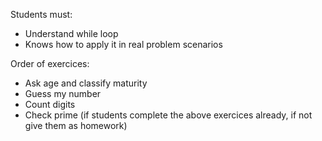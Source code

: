 Students must:
- Understand while loop
- Knows how to apply it in real problem scenarios

Order of exercices:
- Ask age and classify maturity
- Guess my number
- Count digits
- Check prime (if students complete the above exercices already, if not give them as homework)
